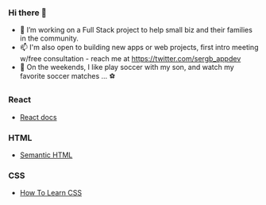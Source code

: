 ### Hi there 👋

- 🌱 I’m working on a Full Stack project to help small biz and their families in the community.
- 📫 I'm also open to building new apps or web projects, first intro meeting w/free consultation - reach me at https://twitter.com/sergb_appdev
- 💬 On the weekends, I like play soccer with my son, and watch my favorite soccer matches ... ⚽️

### React

- [React docs](https://reactjs.org/docs/getting-started.html)

### HTML

- [Semantic HTML](https://internetingishard.com/html-and-css/semantic-html/)

### CSS

- [How To Learn CSS](https://www.smashingmagazine.com/2019/01/how-to-learn-css/)

<!--
**sdbeng/sdbeng** is a ✨ _special_ ✨ repository because its `README.md` (this file) appears on your GitHub profile.

Here are some ideas to get you started:

- 🔭 I’m currently working on ...
- 🌱 I’m currently learning ...
- 👯 I’m looking to collaborate on ...
- 🤔 I’m looking for help with ...
- 💬 Ask me about ...
- 📫 How to reach me: ...
- 😄 Pronouns: ...
- ⚡ Fun fact: ...
-->


